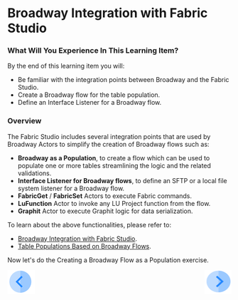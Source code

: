 # Broadway Integration with Fabric Studio

### What Will You Experience In This Learning Item?

By the end of this learning item you will:

- Be familiar with the integration points between Broadway and the Fabric Studio.
- Create a Broadway flow for the table population.
- Define an Interface Listener for a Broadway flow.

### Overview

The Fabric Studio includes several integration points that are used by Broadway Actors to simplify the creation of Broadway flows such as:

* **Broadway as a Population**, to create a flow which can be used to populate one or more tables streamlining the logic and the related validations.
* **Interface Listener for Broadway flows**, to define an SFTP or a local file system listener for a Broadway flow.
* **FabricGet** / **FabricSet** Actors to execute Fabric commands.
* **LuFunction** Actor to invoke any LU Project function from the flow.
* **Graphit** Actor to execute Graphit logic for data serialization.

To learn about the above functionalities, please refer to:

* [Broadway Integration with Fabric Studio](/articles/19_Broadway/09_broadway_integration_with_Fabric.md).
* [Table Populations Based on Broadway Flows](/articles/07_table_population/14_table_population_based_Broadway.md).



Now let's do the Creating a Broadway Flow as a Population exercise.



[![Previous](/articles/images/Previous.png)](10_using_various_actors_exercise.md)[<img align="right" width="60" height="54" src="/articles/images/Next.png">](12_broadway_as_a_population_exercise.md)
